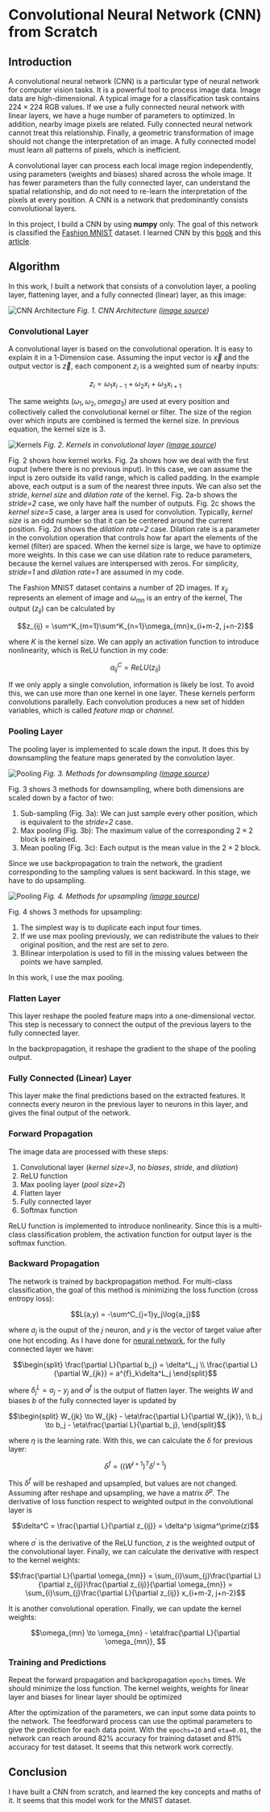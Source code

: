 # Convolutional Neural Network (CNN) from Scratch

## Introduction

A convolutional neural network (CNN) is a particular type of neural network for computer vision tasks. 
It is a powerful tool to process image data. Image data are high-dimensional. 
A typical image for a classification task contains $224\times 224$ RGB values. 
If we use a fully connected neural network with linear layers, we have a huge number of parameters to optimized. 
In addition, nearby image pixels are related. Fully connected neural network cannot treat this relationship. 
Finally, a geometric transformation of image should not change the interpretation of an image. 
A fully connected model must learn all patterns of pixels, which is inefficient. 

A convolutional layer can process each local image region independently, 
using parameters (weights and biases) shared across the whole image. 
It has fewer parameters than the fully connected layer, can understand the spatial relationship, 
and do not need to re-learn the interpretation of the pixels at every position. 
A CNN is a network that predominantly consists convolutional layers. 

In this project, I build a CNN by using **numpy** only. 
The goal of this network is classified the [Fashion MNIST](https://www.kaggle.com/datasets/zalando-research/fashionmnist) dataset. 
I learned CNN by this [book](https://udlbook.github.io/udlbook/) and this [article](https://www.quarkml.com/2023/07/build-a-cnn-from-scratch-using-python.html).

## Algorithm
In this work, I built a network that consists of a convolution layer, a pooling layer, flattening layer, and a fully connected (linear) layer, as this image:

![CNN Architecture](https://github.com/zjzhao1002/Machine-Learning-from-Scratch/blob/main/Convolutional_Neural_Network/CNN_Architecutre.png)
*Fig. 1. CNN Architecture ([image source](https://www.quarkml.com/2023/07/build-a-cnn-from-scratch-using-python.html))*

### Convolutional Layer
A convolutional layer is based on the convolutional operation. It is easy to explain it in a 1-Dimension case. 
Assuming the input vector is $\vec{x}$ and the output vector is $\vec{z}$, each component $z_i$ is a weighted sum of nearby inputs:
```math
z_i = \omega_1x_{i-1} + \omega_2x_{i} + \omega_3x_{i+1}
```
The same weights $(\omega_1, \omega_2, omega_3)$ are used at every position and collectively called the convolutional kernel or filter. 
The size of the region over which inputs are combined is termed the kernel size. In previous equation, the kernel size is 3.

![Kernels](https://github.com/zjzhao1002/Machine-Learning-from-Scratch/blob/main/Convolutional_Neural_Network/Conv1a.svg)
*Fig. 2. Kernels in convolutional layer ([image source](https://udlbook.github.io/udlbook/))*

Fig. 2 shows how kernel works. Fig. 2a shows how we deal with the first ouput (where there is no previous input). 
In this case, we can assume the input is zero outside its valid range, which is called padding. 
In the example above, each output is a sum of the nearest three inputs. 
We can also set the *stride*, *kernel size* and *dilation rate* of the kernel. 
Fig. 2a-b shows the *stride=2* case, we only have half the number of outputs. 
Fig. 2c shows the *kernel size=5* case, a larger area is used for convolution. 
Typically, *kernel size* is an odd number so that it can be centered around the current position.
Fig. 2d shows the *dilation rate=2* case. 
Dilation rate is a parameter in the convolution operation that controls how far apart the elements of the kernel (filter) are spaced. 
When the kernel size is large, we have to optimize more weights. In this case we can use dilation rate to reduce parameters, 
because the kernel values are interspersed with zeros. 
For simplicity, *stride=1* and *dilation rate=1* are assumed in my code. 

The Fashion MNIST dataset contains a number of 2D images. 
If $x_{ij}$ represents an element of image and $\omega_{mn}$ is an entry of the kernel, 
The output ($z_{ij}$) can be calculated by 
```math
z_{ij} = \sum^K_{m=1}\sum^K_{n=1}\omega_{mn}x_{i+m-2, j+n-2}
```
where $K$ is the kernel size. We can apply an activation function to introduce nonlinearity, which is ReLU function in my code:
```math
a^C_{ij} = ReLU(z_{ij})
```

If we only apply a single convolution, information is likely be lost. To avoid this, we can use more than one kernel in one layer. 
These kernels perform convolutions parallelly. Each convolution produces a new set of hidden variables, which is called *feature map* or *channel*. 

### Pooling Layer
The pooling layer is implemented to scale down the input. It does this by downsampling the feature maps generated by the convolution layer.

![Pooling](https://github.com/zjzhao1002/Machine-Learning-from-Scratch/blob/main/Convolutional_Neural_Network/ConvDown.svg)
*Fig. 3. Methods for downsampling ([image source](https://udlbook.github.io/udlbook/))*

Fig. 3 shows 3 methods for downsampling, where both dimensions are scaled down by a factor of two: 
1. Sub-sampling (Fig. 3a): We can just sample every other position, which is equivalent to the *stride=2* case.
2. Max pooling (Fig. 3b): The maximum value of the corresponding $2\times 2$ block is retained.
3. Mean pooling (Fig. 3c): Each output is the mean value in the $2\times 2$ block.

Since we use backpropagation to train the network, the gradient corresponding to the sampling values is sent backward. 
In this stage, we have to do upsampling. 

![Pooling](https://github.com/zjzhao1002/Machine-Learning-from-Scratch/blob/main/Convolutional_Neural_Network/ConvUp.svg)
*Fig. 4. Methods for upsampling ([image source](https://udlbook.github.io/udlbook/))*

Fig. 4 shows 3 methods for upsampling:
1. The simplest way is to duplicate each input four times.
2. If we use max pooling previously, we can redistribute the values to their original position, and the rest are set to zero.
3. Bilinear interpolation is used to fill in the missing values between the points we have sampled.

In this work, I use the max pooling.

### Flatten Layer
This layer reshape the pooled feature maps into a one-dimensional vector. 
This step is necessary to connect the output of the previous layers to the fully connected layer. 

In the backpropagation, it reshape the gradient to the shape of the pooling output.

### Fully Connected (Linear) Layer
This layer make the final predictions based on the extracted features. 
It connects every neuron in the previous layer to neurons in this layer, and gives the final output of the network.

### Forward Propagation
The image data are processed with these steps:
1. Convolutional layer (*kernel size=3*, no *biases*, *stride*, and *dilation*)
2. ReLU function
3. Max pooling layer (*pool size=2*)
4. Flatten layer
5. Fully connected layer
6. Softmax function

ReLU function is implemented to introduce nonlinearity. 
Since this is a multi-class classification problem, the activation function for output layer is the softmax function. 

### Backward Propagation
The network is trained by backpropagation method. 
For multi-class classification, the goal of this method is minimizing the loss function (cross entropy loss):
```math
L(a,y) =  -\sum^C_{j=1}y_j\log{a_j}
```
where $a_j$ is the ouput of the $j$ neuron, and $y$ is the vector of target value after one hot encoding. 
As I have done for [neural network](https://github.com/zjzhao1002/Machine-Learning-from-Scratch/tree/main/Neural_Network), 
for the fully connected layer we have:
```math
\begin{split}
\frac{\partial L}{\partial b_j} = \delta^L_j \\
\frac{\partial L}{\partial W_{jk}} = a^{f}_k\delta^L_j
\end{split}
```
where $\delta^L_j = a_j - y_j$ and $a^{f}$ is the output of flatten layer. 
The weights $W$ and biases $b$ of the fully connected layer is updated by 
```math
\begin{split}
W_{jk} \to W_{jk} - \eta\frac{\partial L}{\partial W_{jk}}, \\
b_j \to b_j - \eta\frac{\partial L}{\partial b_j},
\end{split}
```
where $\eta$ is the learning rate.
With this, we can calculate the $\delta$ for previous layer: 
```math
\delta^f = \left( (W^{l+1})^T\delta^{l+1} \right)
```
This $\delta^f$ will be reshaped and upsampled, but values are not changed. 
Assuming after reshape and upsampling, we have a matrix $\delta^p$. 
The derivative of loss function respect to weighted output in the convolutional layer is 
```math
\delta^C = \frac{\partial L}{\partial z_{ij}} = \delta^p \sigma^\prime(z)
```
where $\sigma^\prime$ is the derivative of the ReLU function, $z$ is the weighted output of the convolutional layer. 
Finally, we can calculate the derivative with respect to the kernel weights:
```math
\frac{\partial L}{\partial \omega_{mn}} = \sum_{i}\sum_{j}\frac{\partial L}{\partial z_{ij}}\frac{\partial z_{ij}}{\partial \omega_{mn}}
= \sum_{i}\sum_{j}\frac{\partial L}{\partial z_{ij}} x_{i+m-2, j+n-2}
```
It is another convolutional operation. Finally, we can update the kernel weights:
```math
\omega_{mn} \to \omega_{mn} - \eta\frac{\partial L}{\partial \omega_{mn}}, 
```

### Training and Predictions
Repeat the forward propagation and backpropagation `epochs` times. We should minimize the loss function. 
The kernel weights, weights for linear layer and biases for linear layer should be optimized

After the optimization of the parameters, we can input some data points to the network. 
The feedforward process can use the optimal parameters to give the prediction for each data point.
With the `epochs=10` and `eta=0.01`, the network can reach around 82% accuracy for training dataset and 81% accuracy for test dataset. 
It seems that this network work correctly.

## Conclusion
I have built a CNN from scratch, and learned the key concepts and maths of it. It seems that this model work for the MNIST dataset. 

